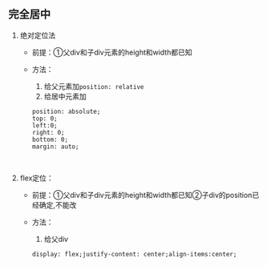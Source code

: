 ## 完全居中

1. 绝对定位法

   - 前提：①父div和子div元素的height和width都已知

   - 方法：

     1. 给父元素加`position: relative`
     2. 给居中元素加

     ```
     position: absolute;
     top: 0;
     left:0;
     right: 0;
     bottom: 0;
     margin: auto;
     ```

     ​

2. flex定位：

   - 前提：①父div和子div元素的height和width都已知②子div的position已经确定,不能改

   - 方法：

     1. 给父div

     ```
     display: flex;justify-content: center;align-items:center;
     ```

     ​